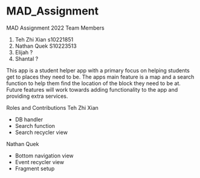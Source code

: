 # MAD_Assignment
MAD Assignment 2022
Team Members
1) Teh Zhi Xian s10221851
2) Nathan Quek S10223513
3) Elijah ?
4) Shantal ?

This app is a student helper app with a primary focus on helping students get to places they need to be.
The apps main feature is a map and a search function to help them find the location of the block they need to be at.
Future features will work towards adding functionality to the app and providing extra services.

Roles and Contributions
Teh Zhi Xian
- DB handler
- Search function
- Search recycler view

Nathan Quek
- Bottom navigation view
- Event recycler view
- Fragment setup
